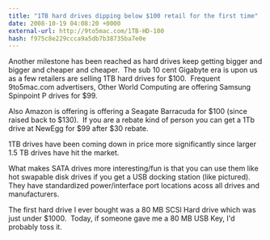```yaml
---
title: "1TB hard drives dipping below $100 retail for the first time"
date: 2008-10-19 04:08:20 +0000
external-url: http://9to5mac.com/1TB-HD-100
hash: f975c8e229ccca9a5db7b38735ba7e0e
---
```



Another milestone has been reached as hard drives keep getting bigger and bigger and cheaper and cheaper.  The sub 10 cent Gigabyte era is upon us as a few retailers are selling 1TB hard drives for $100.  Frequent 9to5mac.com advertisers, Other World Computing are offering Samsung Spinpoint P drives for $99. 

Also Amazon is offering is offering a Seagate Barracuda for $100 (since raised back to $130).  If you are a rebate kind of person you can get a 1Tb drive at NewEgg for $99 after $30 rebate.

1TB drives have been coming down in price more significantly since larger 1.5 TB drives have hit the market.

What makes SATA drives more interesting/fun is that you can use them like hot swapable disk drives if you get a USB docking station (like pictured).  They have standardized power/interface port locations acoss all drives and manufacturers.



The first hard drive I ever bought was a 80 MB SCSI Hard drive which was just under $1000.  Today, if someone gave me a 80 MB USB Key, I'd probably toss it.

 

          

